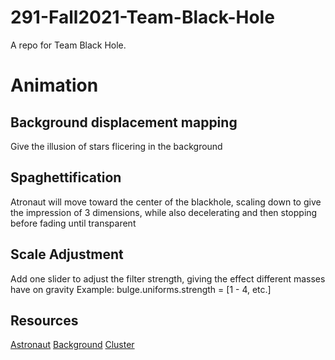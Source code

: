 # 291-Fall2021-Team-Black-Hole
A repo for Team Black Hole.

# Animation

## Background displacement mapping 
Give the illusion of stars flicering in the background

## Spaghettification
Atronaut will move toward the center of the blackhole, scaling down to give the impression of 3 dimensions, while also decelerating and then stopping before fading until transparent

## Scale Adjustment
Add one slider to adjust the filter strength, giving the effect different masses have on gravity
Example: bulge.uniforms.strength = [1 - 4, etc.]

## Resources
[Astronaut](https://pngimg.com/uploads/astronaut/astronaut_PNG66.png)
[Background](https://unsplash.com/photos/uhjiu8FjnsQ)
[Cluster](https://giphy.com/stickers/galaxy-space-gif-j5QUSpXVuwtr2)
